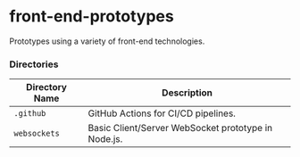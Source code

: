# front-end-prototypes

Prototypes using a variety of front-end technologies.

### Directories

| Directory Name | Description                                         |
|----------------|-----------------------------------------------------|
| `.github`      | GitHub Actions for CI/CD pipelines.                 |
| `websockets`   | Basic Client/Server WebSocket prototype in Node.js. |
